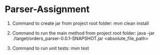 # Parser-Assignment

1. Command to create jar from project root folder: mvn clean install

2. Command to run the main method from project root folder: java -jar ./target/orders_parser-0.0.1-SNAPSHOT.jar <absolute_file_path>

3. Command to run unit tests: mvn test
